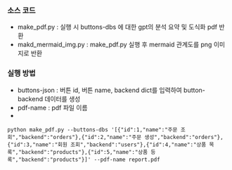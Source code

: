 ### 소스 코드
- make_pdf.py : 실행 시 buttons-dbs 에 대한 gpt의 분석 요약 및 도식화 pdf 반환
- makd_mermaid_img.py : make_pdf.py 실행 후 mermaid 관계도를 png 이미지로 반환

### 실행 방법
- buttons-json : 버튼 id, 버튼 name, backend dict를 입력하여 button-backend 데이터를 생성
- pdf-name : pdf 파일 이름
- 
```
python make_pdf.py --buttons-dbs '[{"id":1,"name":"주문 조회","backend":"orders"},{"id":2,"name":"주문 생성","backend":"orders"},{"id":3,"name":"회원 조회","backend":"users"},{"id":4,"name":"상품 목록","backend":"products"},{"id":5,"name":"상품 등록","backend":"products"}]' --pdf-name report.pdf
```
